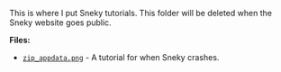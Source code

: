 This is where I put Sneky tutorials. This folder will be deleted when the Sneky website goes public.

**Files:**
- [`zip_appdata.png`](https://gamingwithevets.github.io/stuff/sneky_tut/zip_appdata.png) - A tutorial for when Sneky crashes.
